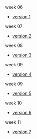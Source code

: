


week 06 
+ [version 1](https://ethan-haveron.github.io/John-baskerville/john-baskerville.html)

week 07 
+ [version 2](https://ethan-haveron.github.io/John-baskerville/john-baskerville-2.html)

week 08 
+ [version 3](https://ethan-haveron.github.io/John-baskerville/john-baskerville-3.html)

week 09 
+ [version 4](https://ethan-haveron.github.io/John-baskerville/john-baskerville-4.html)

week 09 
+ [version 5](https://ethan-haveron.github.io/John-baskerville/john-baskerville-5.html)

week 10 
+ [version 6](https://ethan-haveron.github.io/John-baskerville/john-baskerville-6.html)

week 11
+ [version 7](https://ethan-haveron.github.io/John-baskerville/john-baskerville-7.html)

